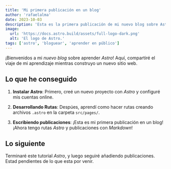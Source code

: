 ```yaml
---
title: 'Mi primera publicación en un blog'
author: 'rafaelalma'
date: 2023-10-03
description: 'Esta es la primera publicación de mi nuevo blog sobre Astro.'
image:
  url: 'https://docs.astro.build/assets/full-logo-dark.png'
  alt: 'El logo de Astro.'
tags: ['astro', 'bloguear', 'aprender en público']
---
```


¡Bienvenidos a mi _nuevo blog_ sobre aprender _Astro_! Aquí, compartiré el viaje de mi aprendizaje mientras
construyo un nuevo sitio web.

## Lo que he conseguido

1. **Instalar Astro**: Primero, creé un nuevo proyecto con _Astro_ y configuré mis cuentas online.

2. **Desarrollando Rutas**: Despúes, aprendí como hacer rutas creando archivos `.astro` en la carpeta `src/pages/`.

3. **Escribiendo publicaciones**: ¡Esta es mi primera publicación en un blog! ¡Ahora tengo rutas _Astro_ y publicaciones con _Markdown_!

## Lo siguiente

Terminaré este tutorial _Astro_, y luego seguiré añadiendo publicaciones. Estad pendientes de lo que esta por venir.

